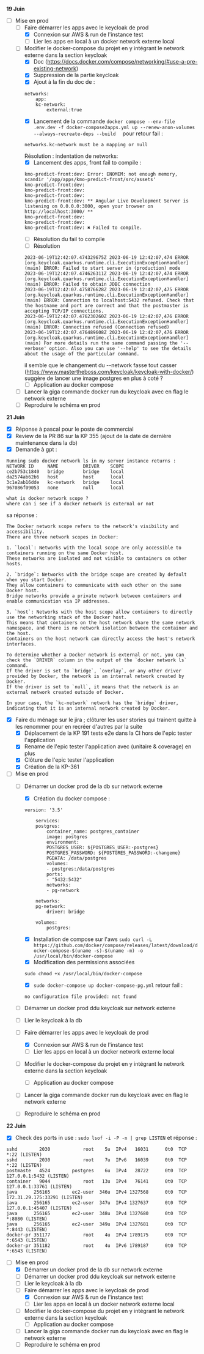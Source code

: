 **19 Juin**
- [ ] Mise en prod
    - [ ] Faire démarrer les apps avec le keycloak de prod
        - [x] Connexion sur AWS & run de l'instance test 
        - [ ] Lier les apps en local à un docker network externe local
    - [ ] Modifier le docker-compose du projet en y intégrant le network externe dans la section keycloak
        - [x] Doc (https://docs.docker.com/compose/networking/#use-a-pre-existing-network)
        - [x] Suppression de la partie keycloak
        - [x] Ajout à la fin du doc de : 
        ```
        networks:
            app:
            kc-network:
                external:true
        ```
        - [x] Lancement de la commande ```docker compose --env-file .env.dev -f docker-compose2apps.yml up --renew-anon-volumes --always-recreate-deps --build  ``` pour retour fail :
        ```
        networks.kc-network must be a mapping or null
        ```
        Résolution : indentation de networks:
        - [x] Lancement des apps, front fail to compile : 
        ```
        kmo-predict-front:dev: Error: ENOMEM: not enough memory, scandir '/app/apps/kmo-predict-front/src/assets'
        kmo-predict-front:dev:
        kmo-predict-front:dev:
        kmo-predict-front:dev:
        kmo-predict-front:dev: ** Angular Live Development Server is listening on 0.0.0.0:3000, open your browser on http://localhost:3000/ **
        kmo-predict-front:dev:
        kmo-predict-front:dev:
        kmo-predict-front:dev: ✖ Failed to compile.        
        ```
        - [ ] Résolution du fail to compile
        - [ ] Résolution 
        ```
        2023-06-19T12:42:07.474329675Z 2023-06-19 12:42:07,474 ERROR [org.keycloak.quarkus.runtime.cli.ExecutionExceptionHandler] (main) ERROR: Failed to start server in (production) mode
        2023-06-19T12:42:07.474626311Z 2023-06-19 12:42:07,474 ERROR [org.keycloak.quarkus.runtime.cli.ExecutionExceptionHandler] (main) ERROR: Failed to obtain JDBC connection
        2023-06-19T12:42:07.475876628Z 2023-06-19 12:42:07,475 ERROR [org.keycloak.quarkus.runtime.cli.ExecutionExceptionHandler] (main) ERROR: Connection to localhost:5432 refused. Check that the hostname and port are correct and that the postmaster is accepting TCP/IP connections.
        2023-06-19T12:42:07.476230260Z 2023-06-19 12:42:07,476 ERROR [org.keycloak.quarkus.runtime.cli.ExecutionExceptionHandler] (main) ERROR: Connection refused (Connection refused)
        2023-06-19T12:42:07.476489608Z 2023-06-19 12:42:07,476 ERROR [org.keycloak.quarkus.runtime.cli.ExecutionExceptionHandler] (main) For more details run the same command passing the '--verbose' option. Also you can use '--help' to see the details about the usage of the particular command.
        ```
        il semble que le changement du --network fasse tout casser
        (https://www.mastertheboss.com/keycloak/keycloak-with-docker/) suggère de lancer une image postgres en plus à coté ?
        - [ ] Application au docker compose
    - [ ] Lancer la giga commande docker run du keycloak avec en flag le network externe 
    - [ ] Reproduire le schéma en prod

**21 Juin**
- [x] Réponse à pascal pour le poste de commercial
- [x] Review de la PR 86 sur la KP 355
    (ajout de la date de dernière maintenance dans la db)
- [x] Demande à gpt : 
```
Running sudo docker network ls in my server instance returns : 
NETWORK ID     NAME         DRIVER    SCOPE
ce2b753c1840   bridge       bridge    local
da2574ab62b6   host         host      local
3c1e2ab16dde   kc-network   bridge    local
967086f09053   none         null      local

what is docker network scope ?
where can i see if a docker network is external or not
```
sa réponse : 
```
The Docker network scope refers to the network's visibility and accessibility. 
There are three network scopes in Docker:

1. `local`: Networks with the local scope are only accessible to containers running on the same Docker host.
These networks are isolated and not visible to containers on other hosts.

2. `bridge`: Networks with the bridge scope are created by default when you start Docker. 
They allow containers to communicate with each other on the same Docker host. 
Bridge networks provide a private network between containers and enable communication via IP addresses.

3. `host`: Networks with the host scope allow containers to directly use the networking stack of the Docker host. 
This means that containers on the host network share the same network namespace, and there is no network isolation between the container and the host. 
Containers on the host network can directly access the host's network interfaces.

To determine whether a Docker network is external or not, you can check the `DRIVER` column in the output of the `docker network ls` command. 
If the driver is set to `bridge`, `overlay`, or any other driver provided by Docker, the network is an internal network created by Docker. 
If the driver is set to `null`, it means that the network is an external network created outside of Docker.

In your case, the `kc-network` network has the `bridge` driver, indicating that it is an internal network created by Docker.
```
- [x] Faire du ménage sur le jira ; clôturer les user stories qui trainent quitte à les renommer pour en recréer d'autres par la suite
    - [x] Déplacement de la KP 191 tests e2e dans la CI hors de l'epic tester l'application
    - [x] Rename de l'epic tester l'application avec (unitaire & coverage) en plus
    - [x] Clôture de l'epic tester l'application
    - [x] Création de la KP-361 
- [ ] Mise en prod
    - [ ] Démarrer un docker prod de la db sur network externe
        - [x] Création du docker compose : 
        ```
        version: '3.5'

            services:
            postgres:
                container_name: postgres_container
                image: postgres
                environment:
                POSTGRES_USER: ${POSTGRES_USER:-postgres}
                POSTGRES_PASSWORD: ${POSTGRES_PASSWORD:-changeme}
                PGDATA: /data/postgres
                volumes:
                - postgres:/data/postgres
                ports:
                - "5432:5432"
                networks:
                - pg-network

            networks:
            pg-network:
                driver: bridge

            volumes:
                postgres:
        ```
        - [x] Installation de compose sur l'aws ```sudo curl -L https://github.com/docker/compose/releases/latest/download/docker-compose-$(uname -s)-$(uname -m) -o /usr/local/bin/docker-compose```
        - [x] Modification des permissions associées
        ```
        sudo chmod +x /usr/local/bin/docker-compose
        ```
        - [x] ```sudo docker-compose up docker-compose-pg.yml```
        retour fail : 
        ```
        no configuration file provided: not found
        ```
    - [ ] Démarrer un docker prod ddu keycloak sur network externe
    - [ ] Lier le keycloak à la db
    - [ ] Faire démarrer les apps avec le keycloak de prod
        - [x] Connexion sur AWS & run de l'instance test 
        - [ ] Lier les apps en local à un docker network externe local
    - [ ] Modifier le docker-compose du projet en y intégrant le network externe dans la section keycloak
        - [ ] Application au docker compose
    - [ ] Lancer la giga commande docker run du keycloak avec en flag le network externe 
    - [ ] Reproduire le schéma en prod

    

**22 Juin**
- [x] Check des ports in use : 
```sudo lsof -i -P -n | grep LISTEN```
et réponse : 
```
sshd        2030            root    5u  IPv4   16031      0t0  TCP *:22 (LISTEN)
sshd        2030            root    7u  IPv6   16039      0t0  TCP *:22 (LISTEN)
postmaste   4524        postgres    6u  IPv4   28722      0t0  TCP 127.0.0.1:5432 (LISTEN)
container   9044            root   13u  IPv4   76141      0t0  TCP 127.0.0.1:33761 (LISTEN)
java      256165        ec2-user  346u  IPv4 1327568      0t0  TCP 172.31.29.175:33291 (LISTEN)
java      256165        ec2-user  347u  IPv4 1327637      0t0  TCP 127.0.0.1:45407 (LISTEN)
java      256165        ec2-user  348u  IPv4 1327680      0t0  TCP *:8080 (LISTEN)
java      256165        ec2-user  349u  IPv4 1327681      0t0  TCP *:8443 (LISTEN)
docker-pr 351177            root    4u  IPv4 1789175      0t0  TCP *:6543 (LISTEN)
docker-pr 351182            root    4u  IPv6 1789187      0t0  TCP *:6543 (LISTEN)
```
- [ ] Mise en prod
    - [x] Démarrer un docker prod de la db sur network externe
    - [ ] Démarrer un docker prod ddu keycloak sur network externe
    - [ ] Lier le keycloak à la db
    - [ ] Faire démarrer les apps avec le keycloak de prod
        - [x] Connexion sur AWS & run de l'instance test 
        - [ ] Lier les apps en local à un docker network externe local
    - [ ] Modifier le docker-compose du projet en y intégrant le network externe dans la section keycloak
        - [ ] Application au docker compose
    - [ ] Lancer la giga commande docker run du keycloak avec en flag le network externe 
    - [ ] Reproduire le schéma en prod
